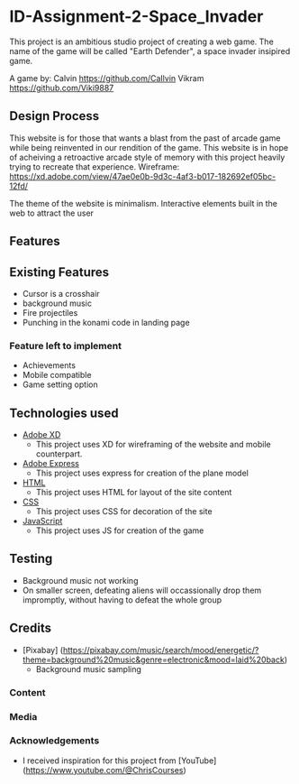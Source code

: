 # ID-Assignment-2-Space_Invader

This project is an ambitious studio project of creating a web game. The name of the game will be called "Earth Defender", a space invader insipired game.

A game by:
Calvin https://github.com/CaIlvin
Vikram https://github.com/Viki9887

## Design Process

This website is for those that wants a blast from the past of arcade game while being reinvented in our rendition of the game. This website is in hope of acheiving a retroactive arcade style of memory with this project heavily trying to recreate that experience.
Wireframe: https://xd.adobe.com/view/47ae0e0b-9d3c-4af3-b017-182692ef05bc-12fd/

The theme of the website is minimalism. Interactive elements built in the web to attract the user

## Features

## Existing Features

- Cursor is a crosshair
- background music
- Fire projectiles
- Punching in the konami code in landing page

### Feature left to implement

- Achievements
- Mobile compatible
- Game setting option

## Technologies used

- [Adobe XD](https://www.adobe.com/sg/products/xd.html)
  - This project uses XD for wireframing of the website and mobile counterpart.
- [Adobe Express](https://express.adobe.com/sp/)
  - This project uses express for creation of the plane model
- [HTML](https://html.com)
  - This project uses HTML for layout of the site content
- [CSS](https://www.w3.org/TR/CSS/#css)
  - This project uses CSS for decoration of the site
- [JavaScript](https://www.javascript.com)
  - This project uses JS for creation of the game

## Testing

- Background music not working
- On smaller screen, defeating aliens will occassionally drop them impromptly, without having to defeat the whole group

## Credits

- [Pixabay] (https://pixabay.com/music/search/mood/energetic/?theme=background%20music&genre=electronic&mood=laid%20back)
  - Background music sampling

### Content

### Media

### Acknowledgements

- I received inspiration for this project from [YouTube] (https://www.youtube.com/@ChrisCourses)
